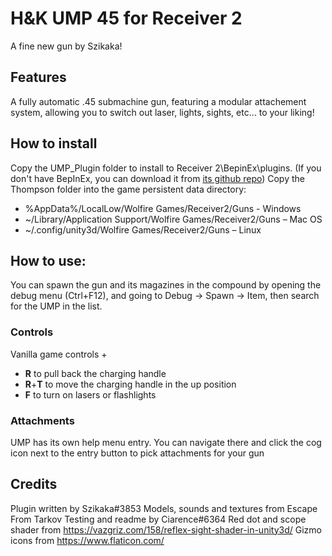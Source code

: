 # H&K UMP 45 for Receiver 2
 A fine new gun by Szikaka!

## Features
 A fully automatic .45 submachine gun, featuring a modular attachement system, allowing you to switch out laser, lights, sights, etc... to your liking!

## How to install
 Copy the UMP_Plugin folder to install to Receiver 2\BepinEx\plugins. (If you don't have BepInEx, you can download it from [its github repo](https://github.com/BepInEx/BepInEx))
 Copy the Thompson folder into the game persistent data directory:
  - %AppData%/LocalLow/Wolfire Games/Receiver2/Guns - Windows
  - ~/Library/Application Support/Wolfire Games/Receiver2/Guns – Mac OS
  - ~/.config/unity3d/Wolfire Games/Receiver2/Guns – Linux 
 
## How to use:
 You can spawn the gun and its magazines in the compound by opening the debug menu (Ctrl+F12), and going to Debug -> Spawn -> Item, then search for the UMP in the list.

### Controls
Vanilla game controls +
 - **R** to pull back the charging handle
 - **R**+**T** to move the charging handle in the up position
 - **F** to turn on lasers or flashlights
 
### Attachments
 UMP has its own help menu entry. You can navigate there and click the cog icon next to the entry button to pick attachments for your gun

## Credits
 Plugin written by Szikaka#3853
 Models, sounds and textures from Escape From Tarkov
 Testing and readme by Ciarence#6364
 Red dot and scope shader from https://vazgriz.com/158/reflex-sight-shader-in-unity3d/
 Gizmo icons from https://www.flaticon.com/
